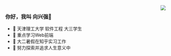 <!-- #### 💕💕一名软件工程专业大二学生 -->

<!-- <img align='left' src='https://github-profile-trophy.vercel.app/?username=jamond-x&theme=algolia'> -->

<img align='right' src='https://github-readme-stats.vercel.app/api?username=jamond-x&theme=radical&count_private=true&show_icons=true)'>

 ### 你好，我叫 向兴强👋
 - 🔭 天津理工大学 软件工程 大三学生
 - 🌱 重点学习Web前端
- 🔭  大二暑假在知乎实习工作
 - :running:  努力探索并追求人生意义中

<!--
**jamond-x/jamond-x** is a ✨ _special_ ✨ repository because its `README.md` (this file) appears on your GitHub profile.

Here are some ideas to get you started:

- 🔭 I’m currently working on ...
- 🌱 I’m currently learning ...
- 👯 I’m looking to collaborate on ...
- 🤔 I’m looking for help with ...
- 💬 Ask me about ...
- 📫 How to reach me: ...
- 😄 Pronouns: ...
- ⚡ Fun fact: ...
-->

